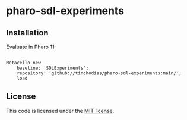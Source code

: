 # pharo-sdl-experiments


## Installation

Evaluate in Pharo 11:

```Smalltalk

Metacello new
	baseline: 'SDLExperiments';
	repository: 'github://tinchodias/pharo-sdl-experiments:main/';
	load

```


## License

This code is licensed under the [MIT license](./LICENSE).
